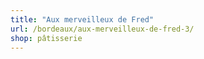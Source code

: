 ```yaml
---
title: "Aux merveilleux de Fred"
url: /bordeaux/aux-merveilleux-de-fred-3/
shop: pâtisserie
---
```

